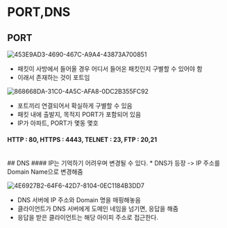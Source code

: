 # PORT,DNS  
## PORT
![453E9AD3-4690-467C-A9A4-43873A700851](https://user-images.githubusercontent.com/44944031/107948952-e248b680-6fd7-11eb-921a-0dd9a9cd718a.png)
* 패킷이 사방에서 들어올 경우 어디서 들어온 패킷인지 구별할 수 있어야 함 
* 이래서 존재하는 것이 포트임 

![868668DA-31C0-4A5C-AFA8-0DC2B355FC92](https://user-images.githubusercontent.com/44944031/107948958-e4127a00-6fd7-11eb-8799-cbc5b20c9482.png)
* 포트끼리 연결되어서 확실하게 구별할 수 있음 
* 패킷 내에 출발지, 목적지 PORT가 포함되어 있음 
* IP가 아파트, PORT가 몇동 몇호 

#### HTTP : 80, HTTPS : 4443, TELNET : 23, FTP : 20,21 

<br/>
## DNS 
#### IP는 기억하기 어려우며 변경될 수 있다. 
* DNS가 등장 
-> IP 주소를 Domain Name으로 변경해줌 

![4E6927B2-64F6-42D7-8104-0EC1184B3DD7](https://user-images.githubusercontent.com/44944031/107948966-e5dc3d80-6fd7-11eb-9c8b-b2d0c92e255d.png)
* DNS 서버에 IP 주소와 Domain 명을 매핑해놓음 
* 클라이언트가 DNS 서버에게 도메인 네임을 넘기면, 응답을 해줌 
* 응답을 받은 클라이언트는 해당 아이피 주소로 접근한다.

 
